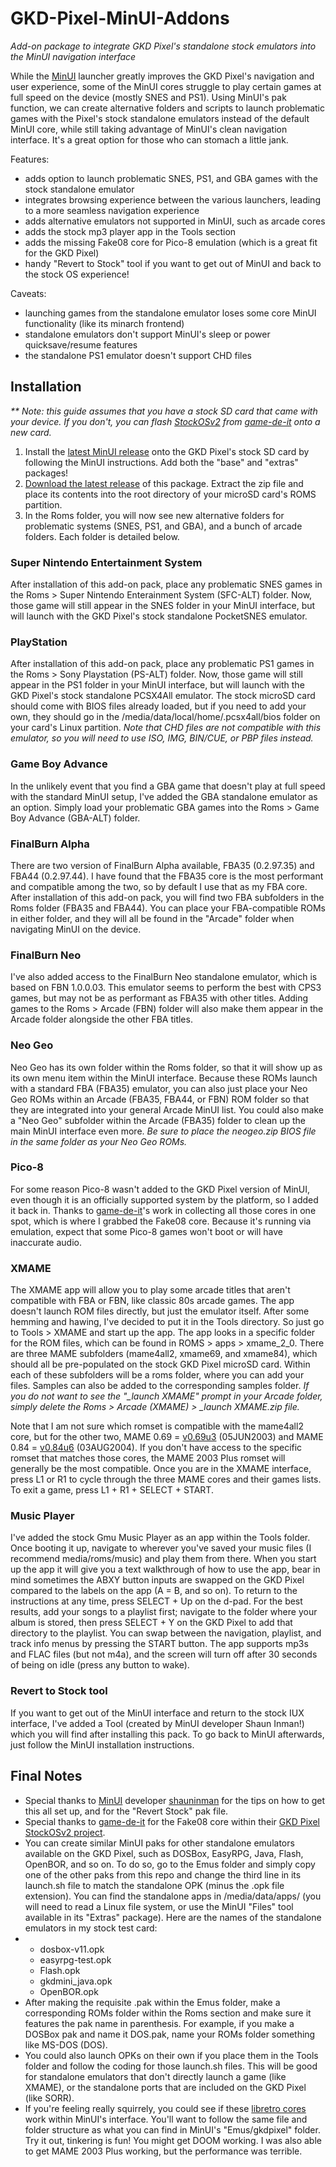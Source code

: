 # GKD-Pixel-MinUI-Addons
*Add-on package to integrate GKD Pixel's standalone stock emulators into the MinUI navigation interface*

While the <a href="https://github.com/shauninman/MinUI">MinUI</a> launcher greatly improves the GKD Pixel's navigation and user experience, some of the MinUI cores struggle to play certain games at full speed on the device (mostly SNES and PS1).  Using MinUI's pak function, we can create alternative folders and scripts to launch problematic games with the Pixel's stock standalone emulators instead of the default MinUI core, while still taking advantage of MinUI's clean navigation interface.  It's a great option for those who can stomach a little jank.

Features:
- adds option to launch problematic SNES, PS1, and GBA games with the stock standalone emulator
- integrates browsing experience between the various launchers, leading to a more seamless navigation experience
- adds alternative emulators not supported in MinUI, such as arcade cores
- adds the stock mp3 player app in the Tools section
- adds the missing Fake08 core for Pico-8 emulation (which is a great fit for the GKD Pixel)
- handy "Revert to Stock" tool if you want to get out of MinUI and back to the stock OS experience!

Caveats:
- launching games from the standalone emulator loses some core MinUI functionality (like its minarch frontend)
- standalone emulators don't support MinUI's sleep or power quicksave/resume features
- the standalone PS1 emulator doesn't support CHD files

## Installation

_** Note: this guide assumes that you have a stock SD card that came with your device.  If you don't, you can flash <a href="https://github.com/game-de-it/GKDpixel_StockOS_v2/releases/tag/GKDpixel_StockOS_v2">StockOSv2</a> from <a href="https://github.com/game-de-it">game-de-it</a> onto a new card._

1. Install the <a href="https://github.com/shauninman/MinUI/releases">latest MinUI release</a> onto the GKD Pixel's stock SD card by following the MinUI instructions.  Add both the "base" and "extras" packages!
2. <a href="https://github.com/retrogamecorps/GKD-Pixel-MinUI-Addons/releases">Download the latest release</a> of this package.  Extract the zip file and place its contents into the root directory of your microSD card's ROMS partition.
3. In the Roms folder, you will now see new alternative folders for problematic systems (SNES, PS1, and GBA), and a bunch of arcade folders.  Each folder is detailed below.

### Super Nintendo Entertainment System

After installation of this add-on pack, place any problematic SNES games in the Roms > Super Nintendo Enterainment System (SFC-ALT) folder.  Now, those game will still appear in the SNES folder in your MinUI interface, but will launch with the GKD Pixel's stock standalone PocketSNES emulator. 

### PlayStation

After installation of this add-on pack, place any problematic PS1 games in the Roms > Sony Playstation (PS-ALT) folder.  Now, those game will still appear in the PS1 folder in your MinUI interface, but will launch with the GKD Pixel's stock standalone PCSX4All emulator.   The stock microSD card should come with BIOS files already loaded, but if you need to add your own, they should go in the /media/data/local/home/.pcsx4all/bios folder on your card's Linux partition.  *Note that CHD files are not compatible with this emulator, so you will need to use ISO, IMG, BIN/CUE, or PBP files instead.*

### Game Boy Advance

In the unlikely event that you find a GBA game that doesn't play at full speed with the standard MinUI setup, I've added the GBA standalone emulator as an option.  Simply load your problematic GBA games into the Roms > Game Boy Advance (GBA-ALT) folder.

### FinalBurn Alpha

There are two version of FinalBurn Alpha available, FBA35 (0.2.97.35) and FBA44 (0.2.97.44).  I have found that the FBA35 core is the most performant and compatible among the two, so by default I use that as my FBA core.  After installation of this add-on pack, you will find two FBA subfolders in the Roms folder (FBA35 and FBA44).  You can place your FBA-compatible ROMs in either folder, and they will all be found in the "Arcade" folder when navigating MinUI on the device.

### FinalBurn Neo

I've also added access to the FinalBurn Neo standalone emulator, which is based on FBN 1.0.0.03.  This emulator seems to perform the best with CPS3 games, but may not be as performant as FBA35 with other titles.  Adding games to the Roms > Arcade (FBN) folder will also make them appear in the Arcade folder alongside the other FBA titles.

### Neo Geo

Neo Geo has its own folder within the Roms folder, so that it will show up as its own menu item within the MinUI interface.  Because these ROMs launch with a standard FBA (FBA35) emulator, you can also just place your Neo Geo ROMs within an Arcade (FBA35, FBA44, or FBN) ROM folder so that they are integrated into your general Arcade MinUI list.  You could also make a "Neo Geo" subfolder within the Arcade (FBA35) folder to clean up the main MinUI interface even more.  *Be sure to place the neogeo.zip BIOS file in the same folder as your Neo Geo ROMs.*

### Pico-8

For some reason Pico-8 wasn't added to the GKD Pixel version of MinUI, even though it is an officially supported system by the platform, so I added it back in.  Thanks to <a href="https://github.com/game-de-it">game-de-it</a>'s work in collecting all those cores in one spot, which is where I grabbed the Fake08 core.  Because it's running via emulation, expect that some Pico-8 games won't boot or will have inaccurate audio.

### XMAME

The XMAME app will allow you to play some arcade titles that aren't compatible with FBA or FBN, like classic 80s arcade games.  The app doesn't launch ROM files directly, but just the emulator itself.  After some hemming and hawing, I've decided to put it in the Tools directory.  So just go to Tools > XMAME and start up the app.  The app looks in a specific folder for the ROM files, which can be found in ROMS > apps > xmame_2_0.  There are three MAME subfolders (mame4all2, xmame69, and xmame84), which should all be pre-populated on the stock GKD Pixel microSD card.  Within each of these subfolders will be a roms folder, where you can add your files. Samples can also be added to the corresponding samples folder.  *If you do not want to see the "_launch XMAME" prompt in your Arcade folder, simply delete the Roms > Arcade (XMAME) > _launch XMAME.zip file.*

Note that I am not sure which romset is compatible with the mame4all2 core, but for the other two, MAME 0.69 = <a href="https://wiki.mamedev.org/index.php/MAME_0.69u3">v0.69u3</a> (05JUN2003) and MAME 0.84 = <a href="https://wiki.mamedev.org/index.php/MAME_0.84u6">v0.84u6</a> (03AUG2004).  If you don't have access to the specific romset that matches those cores, the MAME 2003 Plus romset will generally be the most compatible.  Once you are in the XMAME interface, press L1 or R1 to cycle through the three MAME cores and their games lists.  To exit a game, press L1 + R1 + SELECT + START.

### Music Player

I've added the stock Gmu Music Player as an app within the Tools folder.  Once booting it up, navigate to wherever you've saved your music files (I recommend media/roms/music) and play them from there.  When you start up the app it will give you a text walkthrough of how to use the app, bear in mind sometimes the ABXY button inputs are swapped on the GKD Pixel compared to the labels on the app (A = B, and so on).  To return to the instructions at any time, press SELECT + Up on the d-pad.  For the best results, add your songs to a playlist first; navigate to the folder where your album is stored, then press SELECT + Y on the GKD Pixel to add that directory to the playlist.  You can swap between the navigation, playlist, and track info menus by pressing the START button.  The app supports mp3s and FLAC files (but not m4a), and the screen will turn off after 30 seconds of being on idle (press any button to wake).

### Revert to Stock tool

If you want to get out of the MinUI interface and return to the stock IUX interface, I've added a Tool (created by MinUI developer Shaun Inman!) which you will find after installing this pack.  To go back to MinUI afterwards, just follow the MinUI installation instructions.

## Final Notes

- Special thanks to <a href="https://github.com/shauninman/MinUI">MinUI</a> developer <a href="https://github.com/shauninman">shauninman</a> for the tips on how to get this all set up, and for the "Revert Stock" pak file.
- Special thanks to <a href="https://github.com/game-de-it">game-de-it</a> for the Fake08 core within their <a href="https://github.com/game-de-it/GKDpixel_StockOS_v2">GKD Pixel StockOSv2 project</a>.
- You can create similar MinUI paks for other standalone emulators available on the GKD Pixel, such as DOSBox, EasyRPG, Java, Flash, OpenBOR, and so on.  To do so, go to the Emus folder and simply copy one of the other paks from this repo and change the third line in its launch.sh file to match the standalone OPK (minus the .opk file extension).  You can find the standalone apps in /media/data/apps/ (you will need to read a Linux file system, or use the MinUI "Files" tool available in its "Extras" package).  Here are the names of the standalone emulators in my stock test card:
- - dosbox-v11.opk
  - easyrpg-test.opk
  - Flash.opk
  - gkdmini_java.opk
  - OpenBOR.opk
- After making the requisite .pak within the Emus folder, make a corresponding ROMs folder within the Roms section and make sure it features the pak name in parenthesis.  For example, if you make a DOSBox pak and name it DOS.pak, name your ROMs folder something like MS-DOS (DOS).
- You could also launch OPKs on their own if you place them in the Tools folder and follow the coding for those launch.sh files.  This will be good for standalone emulators that don't directly launch a game (like XMAME), or the standalone ports that are included on the GKD Pixel (like SORR).
- If you're feeling really squirrely, you could see if these <a href="https://github.com/game-de-it/GKDpixel_StockOS_v2/tree/main/retroarch/.retroarch/cores">libretro cores</a> work within MinUI's interface.  You'll want to follow the same file and folder structure as what you can find in MinUI's "Emus/gkdpixel" folder.  Try it out, tinkering is fun!  You might get DOOM working.  I was also able to get MAME 2003 Plus working, but the performance was terrible.
